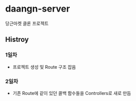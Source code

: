 # daangn-server

당근마켓 클론 프로젝트

## Histroy

### 1일차

- 프로젝트 생성 및 Route 구조 잡음

### 2일차

- 기존 Route에 같이 있던 콜백 함수들을 Controllers로 새로 만듬
